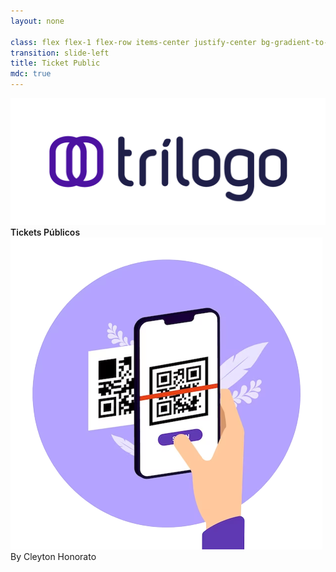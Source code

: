 ```yaml
---
layout: none

class: flex flex-1 flex-row items-center justify-center bg-gradient-to-r from-#b19fe3 to-#4c12a1
transition: slide-left
title: Ticket Public
mdc: true
---
```


  <!-- LOGO -->
  <div class="w-50 h-20 absolute top-0 left-0">
    <img src="/assets/tr-logo@2x.png" class="w-30" />
  </div>

  <div class="w-1/2 h-full flex flex-col items-center justify-center">
    <span
      class="text-5xl text-white text-opacity-60"
      style="font-weight:600;"
    >
      Tickets Públicos
    </span>
  </div>

  <div class="h-full w-1/2 flex items-center justify-center">
    <img src="/assets/image.png" class="h-3/6" />
  </div>

  <!-- FOOTER -->
  <div class="absolute bottom-1 left-4 bg-#4c12a1 rounded-full px-2 py-1">
    <span class="text-sm">By Cleyton Honorato<mdi:github/></span>
  </div>
